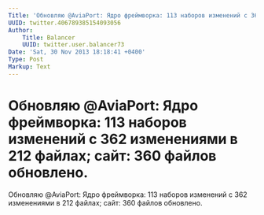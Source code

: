 ```yaml
---
Title: 'Обновляю @AviaPort: Ядро фреймворка: 113 наборов изменений с 362 изменениями в 212 файлах;  сайт: 360 файлов обновлено.'
UUID: twitter.406789385154093056
Author:
    Title: Balancer
    UUID: twitter.user.balancer73
Date: 'Sat, 30 Nov 2013 18:18:41 +0400'
Type: Post
Markup: Text
---
```


# Обновляю @AviaPort: Ядро фреймворка: 113 наборов изменений с 362 изменениями в 212 файлах;  сайт: 360 файлов обновлено.

Обновляю @AviaPort: Ядро фреймворка: 113 наборов изменений с
362 изменениями в 212 файлах;  сайт: 360 файлов обновлено.